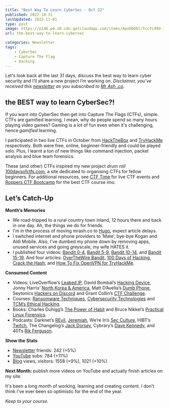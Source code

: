 ```yaml
---
title: "Best Way To Learn CyberSec - Oct 22"
published: 2022-10-31
lastUpdated: 2022-11-01
type: post
image: https://p146.p4.n0.cdn.getcloudapp.com/items/ApuDbOQl/fccfcd9d-1aa2-4ae6-aedb-c4c7d5cd90b0.jpg?v=344534cc99c6be5d8d1a965bddb7fe04
url: the-best-way-to-learn-cybersec

categories: Newsletter
tags:
    - CyberSec
    - Capture The Flag
    - Hacking
---
```


Let's look back at the last 31 days, discuss the best way to learn cyber security and I’ll share a new project I’m working on. *Disclaimer, you’ve received this [newsletter](https://mrash.co/newsletters) as you subscribed to [Mr Ash .co](https://mrashleyball.com/).*

## the BEST way to learn CyberSec?!

If you want into CyberSec then get into Capture The Flags (CTFs), simple. CTFs are gamified learning, I mean, why do people spend so many hours playing video games? Gaming is a lot of fun even when it's challenging, hence *gamified* learning.

I participated in two live CTFs in October from [HackTheBox](https://www.hackthebox.eu/) and [TryHackMe](https://tryhackme.com/) respectively. Both were free, online, beginner-friendly and could be played solo. Plus, I learnt a ton of new things like command injection, packet analysis and blue team forensics.

These (and other) CTFs inspired my new project *drum roll* [100daysofctfs.com](https://100daysofctfs.com/), a site dedicated to organising CTFs for fellow beginners. For additional resources, see [CTF Time](https://ctftime.org/) for live CTF events and [Roppers CTF Bootcamp](https://www.roppers.org/courses/ctf) for the best CTF course imo. 

## Let’s Catch-Up

**Month’s Memories**

- We road-tripped to a rural country town inland, 12 hours there and back in one day. Ah, the things we do for friends.
- I'm in the process of moving mrash.co to [Hugo](https://gohugo.io/), expect article delays.
- I switched internet and phone providers to ‘Mate’, bye-bye Kogan and Aldi Mobile. Also, I've dumbed my phone down by removing apps, unused services and going greyscale, my wife HATES it.
- I published four videos: [Bandit 0-4](https://www.youtube.com/watch?v=JjiG4CYxXgw), [Bandit 5-9](https://www.youtube.com/watch?v=xGQXj5MAVss), [Bandit 10-14](https://www.youtube.com/watch?v=3ZJTmWjEevM), and [Bandit 15-19](https://www.youtube.com/watch?v=AEzGoZuQS1s). And four articles: [OverTheWire Bandit](https://mrash.co/overthewire-bandit/), [100 Days of Hacking](https://mrash.co/100daysofhacking/), [Crack the Hash](https://mrash.co/crack-the-hash-tryhackme-walkthrough/), and [How To Fix OpenVPN for TryHackMe](https://mrash.co/how-to-fix-tryhackme-vpn-not-working-troubleshooting-openvpn/).

**Consumed Content**

- Videos: LiveOverflow’s [Leaked IP](https://www.youtube.com/watch?v=MS7WRuzNYDc), David Bombal’s [Hacking Device](https://www.youtube.com/watch?v=VF3xlAm_tdo), Jonny Harris’ [North Korea & America](https://www.youtube.com/watch?v=Jt7hE12n11s&t=1s), Matt D’Avella’s [Dumb Phone](https://www.youtube.com/watch?v=C7G1pWYVtBg&t=1s), Seytonics [Hackers on Discord](https://www.youtube.com/watch?v=NEFwe4873sw&t=3s) and Grant Collin’s [CTF Challenge](https://www.youtube.com/watch?v=Zw25_ySOrC0).
- Courses: [Ransomware Techniques](https://itmasters.edu.au/free-short-course-ransomware-techniques/), [Cybersecurity Technologies](https://www.latrobe.edu.au/) and [TCM’s Ethical Hacking](https://academy.tcm-sec.com/p/practical-ethical-hacking-the-complete-course).
- Books: Charles Duhigg’s [The Power of Habit](https://charlesduhigg.com/the-power-of-habit/) and Bruce Nikkel’s [Practical Linux Forensics](https://digitalforensics.ch/).
- Podcasts: Darknet’s [REvil](https://open.spotify.com/episode/4sDylBXvC2GyFy0Adlgy7a?si=vSt3OhUQQsaBipHr80bS4A), [Jeremiah](https://open.spotify.com/episode/4hNzygKQQ68GUxqfnY7bY1?si=df55999251dd4dd6), We’re In’s [Sec Culture](https://open.spotify.com/episode/4n72wIXymXTUxdPNeuonk9?si=65c225484c2446a5), HIBT’s [Twitch](https://open.spotify.com/episode/0W6i3PT0wY6o3YoObPmhKy?si=d49dcd4674e24b85), The Changelog’s [Jack Dorsey](https://open.spotify.com/episode/2QH8thdAVbjFaDSQbuLsqX?si=5c5092ec25d24d06), Cybrary’s [Dave Kennedy](https://open.spotify.com/episode/4Xz17wImJsXngPwYX8JmbF?si=cf27cd70e83e4d49), and 401’s [Rik Ferguson](https://open.spotify.com/episode/3CwWzOBzWR8H8EEr6GqF1V?si=7b1f13df15a140b3).

**Show the Stats**

- [Newsletter](https://mrash.co/newsletters) friends: 242 (+5%)
- [YouTube](https://youtube.com/mrashleyball) subs: 784 (+11%)
- [Blog](https://mrashleyball.com/blog/) views, visitors:  1558 (+9%), 1021 (+10%)

**Next Month:** publish more videos on YouTube and actually finish articles on my site.

It's been a long month of working, learning and creating content. I don't think I've ever been so optimistic for the end of the year. 

*Keep to your course.*